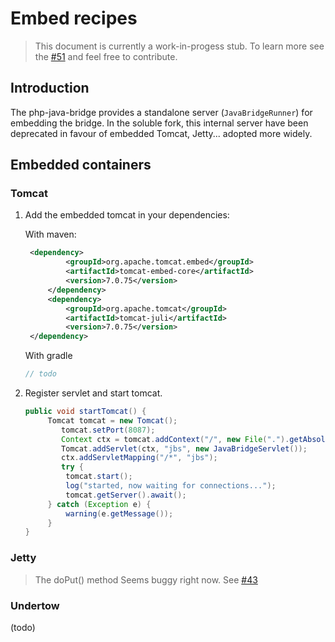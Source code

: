 # Embed recipes

> This document is currently a work-in-progess stub. To learn more
> see the [#51](https://github.com/belgattitude/php-java-bridge/issues/51)
> and feel free to contribute.

## Introduction

The php-java-bridge provides a standalone server (`JavaBridgeRunner`) for 
embedding the bridge. In the soluble fork, this internal server have been
deprecated in favour of embedded Tomcat, Jetty... adopted more widely. 


## Embedded containers

  
### Tomcat


1. Add the embedded tomcat in your dependencies:

   With maven: 

   ```xml
   	<dependency>
   			<groupId>org.apache.tomcat.embed</groupId>
   			<artifactId>tomcat-embed-core</artifactId>
   			<version>7.0.75</version>
   		</dependency>		
   		<dependency>
   			<groupId>org.apache.tomcat</groupId>
   			<artifactId>tomcat-juli</artifactId>
   			<version>7.0.75</version>
   	</dependency>
   ```
   
   With gradle
   
   ```gradle
   // todo
   ```

2. Register servlet and start tomcat.

   ```java
   public void startTomcat() {
   	    Tomcat tomcat = new Tomcat();
           tomcat.setPort(8087);
           Context ctx = tomcat.addContext("/", new File(".").getAbsolutePath());
           Tomcat.addServlet(ctx, "jbs", new JavaBridgeServlet());
           ctx.addServletMapping("/*", "jbs");
           try {
   			tomcat.start();
   			log("started, now waiting for connections...");
   			tomcat.getServer().await();
   		} catch (Exception e) {
   			warning(e.getMessage());
   		}
   }   
   ```

### Jetty

> The doPut() method Seems buggy right now. See [#43](https://github.com/belgattitude/php-java-bridge/issues/43) 

### Undertow

(todo)

